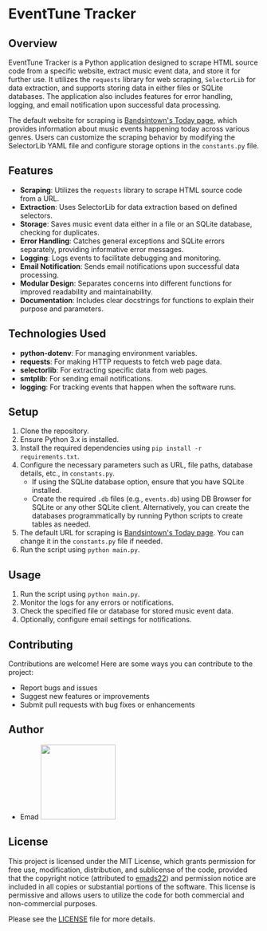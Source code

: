 # EventTune Tracker

## Overview
EventTune Tracker is a Python application designed to scrape HTML source code from a specific website, extract music event data, and store it for further use. It utilizes the `requests` library for web scraping, `SelectorLib` for data extraction, and supports storing data in either files or SQLite databases. The application also includes features for error handling, logging, and email notification upon successful data processing.

The default website for scraping is [Bandsintown's Today page](https://www.bandsintown.com/today/genre/all-genres?recommended_artists_filter=All+Artists#search), which provides information about music events happening today across various genres. Users can customize the scraping behavior by modifying the SelectorLib YAML file and configure storage options in the `constants.py` file.

## Features
- **Scraping**: Utilizes the `requests` library to scrape HTML source code from a URL.
- **Extraction**: Uses SelectorLib for data extraction based on defined selectors.
- **Storage**: Saves music event data either in a file or an SQLite database, checking for duplicates.
- **Error Handling**: Catches general exceptions and SQLite errors separately, providing informative error messages.
- **Logging**: Logs events to facilitate debugging and monitoring.
- **Email Notification**: Sends email notifications upon successful data processing.
- **Modular Design**: Separates concerns into different functions for improved readability and maintainability.
- **Documentation**: Includes clear docstrings for functions to explain their purpose and parameters.

## Technologies Used
- **python-dotenv**: For managing environment variables.
- **requests**: For making HTTP requests to fetch web page data.
- **selectorlib**: For extracting specific data from web pages.
- **smtplib**: For sending email notifications.
- **logging**: For tracking events that happen when the software runs.

## Setup
1. Clone the repository.
2. Ensure Python 3.x is installed.
3. Install the required dependencies using `pip install -r requirements.txt`.
4. Configure the necessary parameters such as URL, file paths, database details, etc., in `constants.py`.
   - If using the SQLite database option, ensure that you have SQLite installed.
   - Create the required `.db` files (e.g., `events.db`) using DB Browser for SQLite or any other SQLite client. Alternatively, you can create the databases programmatically by running Python scripts to create tables as needed.
5. The default URL for scraping is [Bandsintown's Today page](https://www.bandsintown.com/today/genre/all-genres?recommended_artists_filter=All+Artists#search). You can change it in the `constants.py` file if needed.
6. Run the script using `python main.py`.

## Usage
1. Run the script using `python main.py`.
2. Monitor the logs for any errors or notifications.
3. Check the specified file or database for stored music event data.
4. Optionally, configure email settings for notifications.

## Contributing
Contributions are welcome! Here are some ways you can contribute to the project:
- Report bugs and issues
- Suggest new features or improvements
- Submit pull requests with bug fixes or enhancements

## Author
- Emad
  [<img src="https://img.shields.io/badge/GitHub-Profile-blue?logo=github" width="150">](https://github.com/emads22)

## License
This project is licensed under the MIT License, which grants permission for free use, modification, distribution, and sublicense of the code, provided that the copyright notice (attributed to [emads22](https://github.com/emads22)) and permission notice are included in all copies or substantial portions of the software. This license is permissive and allows users to utilize the code for both commercial and non-commercial purposes.

Please see the [LICENSE](LICENSE) file for more details.
